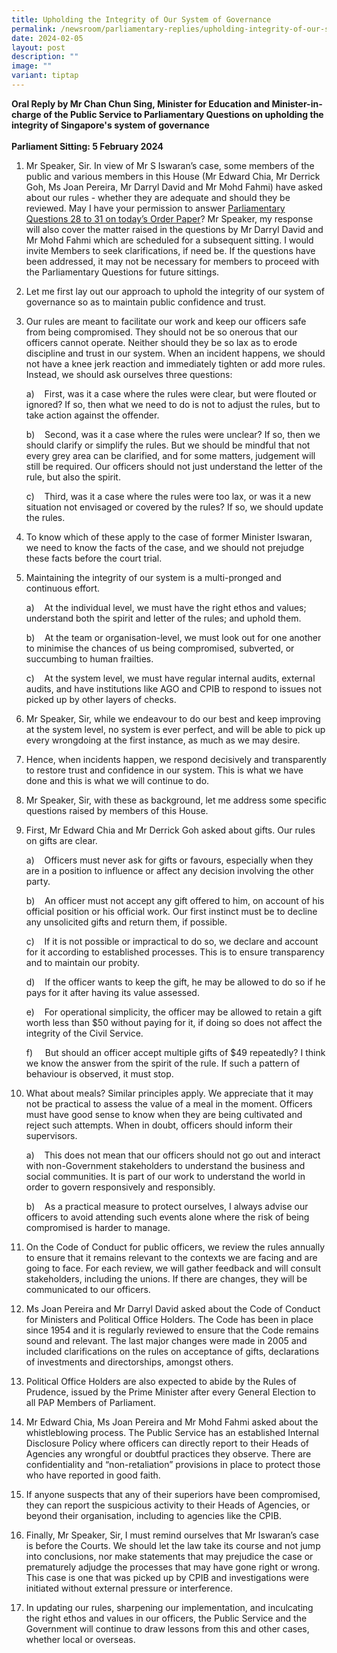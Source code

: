 ```yaml
---
title: Upholding the Integrity of Our System of Governance
permalink: /newsroom/parliamentary-replies/upholding-integrity-of-our-system-of-governance/
date: 2024-02-05
layout: post
description: ""
image: ""
variant: tiptap
---
```

<p><strong>Oral Reply by Mr Chan Chun Sing, Minister for Education and Minister-in-charge of the Public Service to Parliamentary Questions on upholding the integrity of Singapore's system of governance <br><br>Parliament Sitting: 5 February 2024</strong>
</p>
<ol data-tight="true" class="tight">
<li>
<p>Mr Speaker, Sir. In view of Mr S Iswaran’s case, some members of the public
and various members in this House (Mr Edward Chia, Mr Derrick Goh, Ms Joan
Pereira, Mr Darryl David and Mr Mohd Fahmi) have asked about our rules
- whether they are adequate and should they be reviewed. May I have your
permission to answer <a href="https://www.parliament.gov.sg/docs/default-source/default-document-library/orderpaper---5-feb-2024.pdf" rel="noopener noreferrer nofollow" target="_blank">Parliamentary Questions 28 to 31 on today’s Order Paper</a>?
Mr Speaker, my response will also cover the matter raised in the questions
by Mr Darryl David and Mr Mohd Fahmi which are scheduled for a subsequent
sitting. I would invite Members to seek clarifications, if need be. If
the questions have been addressed, it may not be necessary for members
to proceed with the Parliamentary Questions for future sittings.</p>
<p></p>
</li>
<li>
<p>Let me first lay out our approach to uphold the integrity of our system
of governance so as to maintain public confidence and trust.</p>
<p></p>
</li>
<li>
<p>Our rules are meant to facilitate our work and keep our officers safe
from being compromised. They should not be so onerous that our officers
cannot operate. Neither should they be so lax as to erode discipline and
trust in our system. When an incident happens, we should not have a knee
jerk reaction and immediately tighten or add more rules. Instead, we should
ask ourselves three questions:</p>
<p>a)&nbsp;&nbsp;&nbsp; First, was it a case where the rules were clear,
but were flouted or ignored? If so, then what we need to do is not to adjust
the rules, but to take action against the offender.</p>
<p>b)&nbsp;&nbsp;&nbsp; Second, was it a case where the rules were unclear?
If so, then we should clarify or simplify the rules. But we should be mindful
that not every grey area can be clarified, and for some matters, judgement
will still be required. Our officers should not just understand the letter
of the rule, but also the spirit.</p>
<p>c)&nbsp;&nbsp;&nbsp; Third, was it a case where the rules were too lax,
or was it a new situation not envisaged or covered by the rules? If so,
we should update the rules.</p>
<p></p>
</li>
<li>
<p>To know which of these apply to the case of former Minister Iswaran, we
need to know the facts of the case, and we should not prejudge these facts
before the court trial.</p>
<p></p>
</li>
<li>
<p>Maintaining the integrity of our system is a multi-pronged and continuous
effort.</p>
<p>a)&nbsp;&nbsp;&nbsp; At the individual level, we must have the right ethos
and values; understand both the spirit and letter of the rules; and uphold
them.</p>
<p>b)&nbsp;&nbsp;&nbsp; At the team or organisation-level, we must look out
for one another to minimise the chances of us being compromised, subverted,
or succumbing to human frailties.</p>
<p>c)&nbsp;&nbsp;&nbsp; At the system level, we must have regular internal
audits, external audits, and have institutions like AGO and CPIB to respond
to issues not picked up by other layers of checks.</p>
<p></p>
</li>
<li>
<p>Mr Speaker, Sir, while we endeavour to do our best and keep improving
at the system level, no system is ever perfect, and will be able to pick
up every wrongdoing at the first instance, as much as we may desire.</p>
<p></p>
</li>
<li>
<p>Hence, when incidents happen, we respond decisively and transparently
to restore trust and confidence in our system. This is what we have done
and this is what we will continue to do.</p>
<p></p>
</li>
<li>
<p>Mr Speaker, Sir, with these as background, let me address some specific
questions raised by members of this House.</p>
<p></p>
</li>
<li>
<p>First, Mr Edward Chia and Mr Derrick Goh asked about gifts. Our rules
on gifts are clear.</p>
<p>a)&nbsp;&nbsp;&nbsp; Officers must never ask for gifts or favours, especially
when they are in a position to influence or affect any decision involving
the other party.</p>
<p>b)&nbsp;&nbsp;&nbsp; An officer must not accept any gift offered to him,
on account of his official position or his official work. Our first instinct
must be to decline any unsolicited gifts and return them, if possible.</p>
<p>c)&nbsp;&nbsp;&nbsp; If it is not possible or impractical to do so, we
declare and account for it according to established processes. This is
to ensure transparency and to maintain our probity.</p>
<p>d)&nbsp;&nbsp;&nbsp; If the officer wants to keep the gift, he may be
allowed to do so if he pays for it after having its value assessed.</p>
<p>e)&nbsp;&nbsp;&nbsp; For operational simplicity, the officer may be allowed
to retain a gift worth less than $50 without paying for it, if doing so
does not affect the integrity of the Civil Service.</p>
<p>f)&nbsp;&nbsp;&nbsp;&nbsp; But should an officer accept multiple gifts
of $49 repeatedly? I think we know the answer from the spirit of the rule.
If such a pattern of behaviour is observed, it must stop.</p>
<p></p>
</li>
<li>
<p>What about meals? Similar principles apply. We appreciate that it may
not be practical to assess the value of a meal in the moment. Officers
must have good sense to know when they are being cultivated and reject
such attempts. When in doubt, officers should inform their supervisors.</p>
<p>a)&nbsp;&nbsp;&nbsp; This does not mean that our officers should not go
out and interact with non-Government stakeholders to understand the business
and social communities. It is part of our work to understand the world
in order to govern responsively and responsibly.</p>
<p>b)&nbsp;&nbsp;&nbsp; As a practical measure to protect ourselves, I always
advise our officers to avoid attending such events alone where the risk
of being compromised is harder to manage.</p>
<p></p>
</li>
<li>
<p>On the Code of Conduct for public officers, we review the rules annually
to ensure that it remains relevant to the contexts we are facing and are
going to face. For each review, we will gather feedback and will consult
stakeholders, including the unions. If there are changes, they will be
communicated to our officers.</p>
<p></p>
</li>
<li>
<p>Ms Joan Pereira and Mr Darryl David asked about the Code of Conduct for
Ministers and Political Office Holders. The Code has been in place since
1954 and it is regularly reviewed to ensure that the Code remains sound
and relevant. The last major changes were made in 2005 and included clarifications
on the rules on acceptance of gifts, declarations of investments and directorships,
amongst others.</p>
<p></p>
</li>
<li>
<p>Political Office Holders are also expected to abide by the Rules of Prudence,
issued by the Prime Minister after every General Election to all PAP Members
of Parliament.</p>
<p></p>
</li>
<li>
<p>Mr Edward Chia, Ms Joan Pereira and Mr Mohd Fahmi asked about the whistleblowing
process. The Public Service has an established Internal Disclosure Policy
where officers can directly report to their Heads of Agencies any wrongful
or doubtful practices they observe. There are confidentiality and “non-retaliation”
provisions in place to protect those who have reported in good faith.</p>
<p></p>
</li>
<li>
<p>If anyone suspects that any of their superiors have been compromised,
they can report the suspicious activity to their Heads of Agencies, or
beyond their organisation, including to agencies like the CPIB.</p>
<p></p>
</li>
<li>
<p>Finally, Mr Speaker, Sir, I must remind ourselves that Mr Iswaran’s case
is before the Courts. We should let the law take its course and not jump
into conclusions, nor make statements that may prejudice the case or prematurely
adjudge the processes that may have gone right or wrong. This case is one
that was picked up by CPIB and investigations were initiated without external
pressure or interference.</p>
<p></p>
</li>
<li>
<p>In updating our rules, sharpening our implementation, and inculcating
the right ethos and values in our officers, the Public Service and the
Government will continue to draw lessons from this and other cases, whether
local or overseas.</p>
</li>
</ol>
<p></p>
<p></p>
<p></p>